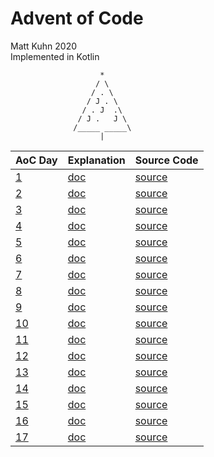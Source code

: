 # Advent of Code
Matt Kuhn 2020
<br>Implemented in Kotlin

```
                    *
                   / \
                  / . \
                 / J . \
                / . J  .\
               / J .   J \
              /_____ _____\
                    |
```

| AoC Day | Explanation | Source Code |
|-----|-----|--------|
| [1](https://adventofcode.com/2020/day/1) | [doc](/doc/day1.md) | [source](/src/main/kotlin/day1) |
| [2](https://adventofcode.com/2020/day/2) | [doc](/doc/day2.md) | [source](/src/main/kotlin/day2) |
| [3](https://adventofcode.com/2020/day/3) | [doc](/doc/day3.md) | [source](/src/main/kotlin/day3) |
| [4](https://adventofcode.com/2020/day/4) | [doc](/doc/day4.md) | [source](/src/main/kotlin/day4) |
| [5](https://adventofcode.com/2020/day/5) | [doc](/doc/day5.md) | [source](/src/main/kotlin/day5) |
| [6](https://adventofcode.com/2020/day/6) | [doc](/doc/day6.md) | [source](/src/main/kotlin/day6) |
| [7](https://adventofcode.com/2020/day/7) | [doc](/doc/day7.md) | [source](/src/main/kotlin/day7) |
| [8](https://adventofcode.com/2020/day/8) | [doc](/doc/day8.md) | [source](/src/main/kotlin/day8) |
| [9](https://adventofcode.com/2020/day/9) | [doc](/doc/day9.md) | [source](/src/main/kotlin/day9) |
| [10](https://adventofcode.com/2020/day/10) | [doc](/doc/day10.md) | [source](/src/main/kotlin/day10) |
| [11](https://adventofcode.com/2020/day/11) | [doc](/doc/day11.md) | [source](/src/main/kotlin/day11) |
| [12](https://adventofcode.com/2020/day/12) | [doc](/doc/day12.md) | [source](/src/main/kotlin/day12) |
| [13](https://adventofcode.com/2020/day/13) | [doc](/doc/day13.md) | [source](/src/main/kotlin/day13) |
| [14](https://adventofcode.com/2020/day/14) | [doc](/doc/day14.md) | [source](/src/main/kotlin/day14) |
| [15](https://adventofcode.com/2020/day/15) | [doc](/doc/day15.md) | [source](/src/main/kotlin/day15) |
| [16](https://adventofcode.com/2020/day/16) | [doc](/doc/day16.md) | [source](/src/main/kotlin/day16) |
| [17](https://adventofcode.com/2020/day/17) | [doc](/doc/day17.md) | [source](/src/main/kotlin/day17) |